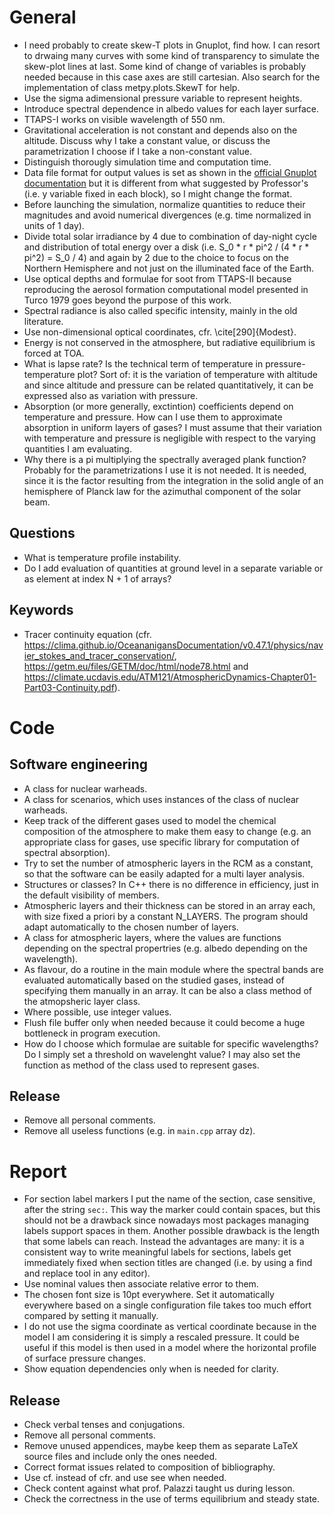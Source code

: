 # General
- I need probably to create skew-T plots in Gnuplot, find how. I can resort to drwaing many curves with some kind of transparency to simulate the skew-plot lines at last. Some kind of change of variables is probably needed because in this case axes are still cartesian. Also search for the implementation of class metpy.plots.SkewT for help.
- Use the sigma adimensional pressure variable to represent heights.
- Introduce spectral dependence in albedo values for each layer surface.
- TTAPS-I works on visible wavelength of 550 nm.
- Gravitational acceleration is not constant and depends also on the altitude. Discuss why I take a constant value, or discuss the parametrization I choose if I take a non-constant value.
- Distinguish thorougly simulation time and computation time.
- Data file format for output values is set as shown in the [official Gnuplot documentation](http://gnuplot.info/docs_5.5/loc17750.html) but it is different from what suggested by Professor's (i.e. y variable fixed in each block), so I might change the format.
- Before launching the simulation, normalize quantities to reduce their magnitudes and avoid numerical divergences (e.g. time normalized in units of 1 day).
- Divide total solar irradiance by 4 due to combination of day-night cycle and distribution of total energy over a disk (i.e. S_0 * r * pi^2 / (4 * r * pi^2) = S_0 / 4) and again by 2 due to the choice to focus on the Northern Hemisphere and not just on the illuminated face of the Earth.
- Use optical depths and formulae for soot from TTAPS-II because reproducing the aerosol formation computational model presented in Turco 1979 goes beyond the purpose of this work.
- Spectral radiance is also called specific intensity, mainly in the old literature.
- Use non-dimensional optical coordinates, cfr. \cite[290]{Modest}.
- Energy is not conserved in the atmosphere, but radiative equilibrium is forced at TOA.
- What is lapse rate? Is the technical term of temperature in pressure-temperature plot? Sort of: it is the variation of temperature with altitude and since altitude and pressure can be related quantitatively, it can be expressed also as variation with pressure.
- Absorption (or more generally, exctintion) coefficients depend on temperature and pressure. How can I use them to approximate absorption in uniform layers of gases? I must assume that their variation with temperature and pressure is negligible with respect to the varying quantities I am evaluating.
- Why there is a pi multiplying the spectrally averaged plank function? Probably for the parametrizations I use it is not needed. It is needed, since it is the factor resulting from the integration in the solid angle of an hemisphere of Planck law for the azimuthal component of the solar beam.

## Questions
- What is temperature profile instability.
- Do I add evaluation of quantities at ground level in a separate variable or as element at index N + 1 of arrays?

## Keywords
- Tracer continuity equation (cfr. https://clima.github.io/OceananigansDocumentation/v0.47.1/physics/navier_stokes_and_tracer_conservation/, https://getm.eu/files/GETM/doc/html/node78.html and https://climate.ucdavis.edu/ATM121/AtmosphericDynamics-Chapter01-Part03-Continuity.pdf).

# Code

## Software engineering
- A class for nuclear warheads.
- A class for scenarios, which uses instances of the class of nuclear warheads.
- Keep track of the different gases used to model the chemical composition of the atmosphere to make them easy to change (e.g. an appropriate class for gases, use specific library for computation of spectral absorption).
- Try to set the number of atmospheric layers in the RCM as a constant, so that the software can be easily adapted for a multi layer analysis.
- Structures or classes? In C++ there is no difference in efficiency, just in the default visibility of members.
- Atmospheric layers and their thickness can be stored in an array each, with size fixed a priori by a constant N_LAYERS. The program should adapt automatically to the chosen number of layers.
- A class for atmospheric layers, where the values are functions depending on the spectral propertries (e.g. albedo depending on the wavelength).
- As flavour, do a routine in the main module where the spectral bands are evaluated automatically based on the studied gases, instead of specifying them manually in an array. It can be also a class method of the atmopsheric layer class.
- Where possible, use integer values.
- Flush file buffer only when needed because it could become a huge bottleneck in program execution.
- How do I choose which formulae are suitable for specific wavelengths? Do I simply set a threshold on wavelenght value? I may also set the function as method of the class used to represent gases.

## Release
- Remove all personal comments.
- Remove all useless functions (e.g. in `main.cpp` array dz).

# Report
- For section label markers I put the name of the section, case sensitive, after the string `sec:`. This way the marker could contain spaces, but this should not be a drawback since nowadays most packages managing labels support spaces in them. Another possible drawback is the length that some labels can reach. Instead the advantages are many: it is a consistent way to write meaningful labels for sections, labels get immediately fixed when section titles are changed (i.e. by using a find and replace tool in any editor).
- Use nominal values then associate relative error to them.
- The chosen font size is 10pt everywhere. Set it automatically everywhere based on a single configuration file takes too much effort compared by setting it manually.
- I do not use the sigma coordinate as vertical coordinate because in the model I am considering it is simply a rescaled pressure. It could be useful if this model is then used in a model where the horizontal profile of surface pressure changes.
- Show equation dependencies only when is needed for clarity.

## Release
- Check verbal tenses and conjugations.
- Remove all personal comments.
- Remove unused appendices, maybe keep them as separate LaTeX source files and include only the ones needed.
- Correct format issues related to composition of bibliography.
- Use cf. instead of cfr. and use see when needed.
- Check content against what prof. Palazzi taught us during lesson.
- Check the correctness in the use of terms equilibrium and steady state.
